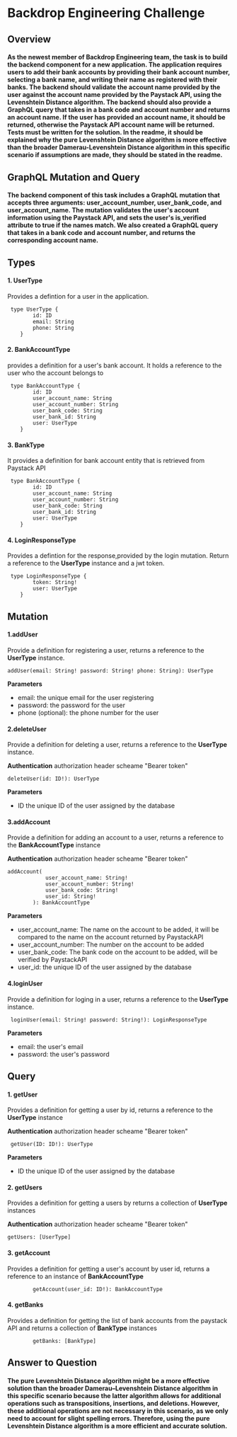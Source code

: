# Backdrop Engineering Challenge

## Overview

#### As the newest member of Backdrop Engineering team, the task is to build the backend component for a new application. The application requires users to add their bank accounts by providing their bank account number, selecting a bank name, and writing their name as registered with their banks. The backend should validate the account name provided by the user against the account name provided by the Paystack API, using the Levenshtein Distance algorithm. The backend should also provide a GraphQL query that takes in a bank code and account number and returns an account name. If the user has provided an account name, it should be returned, otherwise the Paystack API account name will be returned. Tests must be written for the solution. In the readme, it should be explained why the pure Levenshtein Distance algorithm is more effective than the broader Damerau-Levenshtein Distance algorithm in this specific scenario if assumptions are made, they should be stated in the readme.

## GraphQL Mutation and Query

#### The backend component of this task includes a GraphQL mutation that accepts three arguments: user_account_number, user_bank_code, and user_account_name. The mutation validates the user's account information using the Paystack API, and sets the user's is_verified attribute to true if the names match. We also created a GraphQL query that takes in a bank code and account number, and returns the corresponding account name.

## Types

#### 1. UserType

Provides a defintion for a user in the application.

```
 type UserType {
        id: ID
        email: String
        phone: String
    }
```

#### 2. BankAccountType

provides a definition for a user's bank account.
It holds a reference to the user who the account belongs to

```
 type BankAccountType {
        id: ID
        user_account_name: String
        user_account_number: String
        user_bank_code: String
        user_bank_id: String
        user: UserType
    }
```

#### 3. BankType

It provides a definition for bank account entity that is retrieved from Paystack API

```
 type BankAccountType {
        id: ID
        user_account_name: String
        user_account_number: String
        user_bank_code: String
        user_bank_id: String
        user: UserType
    }
```

#### 4. LoginResponseType

Provides a defintion for the response,provided by the login mutation. Return a reference to the **UserType** instance and a jwt token.

```
 type LoginResponseType {
        token: String!
        user: UserType
    }
```

## Mutation

#### 1.addUser

Provide a definition for registering a user, returns a reference to the **UserType** instance.

```
addUser(email: String! password: String! phone: String): UserType

```
**Parameters**
- email: the unique email for the user registering
- password: the password for the user
- phone (optional): the phone number for the user

#### 2.deleteUser

Provide a definition for deleting a user, returns a reference to the **UserType** instance.

**Authentication** authorization header scheame "Bearer token"

```
deleteUser(id: ID!): UserType
```
**Parameters**
- ID the unique ID of the user assigned by the database

#### 3.addAccount

Provide a definition for adding an account to a user, returns a reference to the **BankAccountType** instance

**Authentication** authorization header scheame "Bearer token"

```
addAccount(
            user_account_name: String!
            user_account_number: String!
            user_bank_code: String!
            user_id: String!
        ): BankAccountType
```
**Parameters**
- user_account_name: The name on the account to be added, it will be compared to the name on the account returned by PaystackAPI
- user_account_number: The number on the account to be added
- user_bank_code: The bank code on the account to be added, will be verified by PaystackAPI
- user_id: the unique ID of the user assigned by the database

#### 4.loginUser

Provide a definition for loging in a user, returns a reference to the **UserType** instance.

```
 loginUser(email: String! password: String!): LoginResponseType

```

**Parameters**

- email: the user's email
- password: the user's password

## Query

#### 1. getUser

Provides a definition for getting a user by id, returns a reference to the **UserType** instance

**Authentication** authorization header scheame "Bearer token"

```
 getUser(ID: ID!): UserType
```

**Parameters**

- ID the unique ID of the user assigned by the database

#### 2. getUsers

Provides a definition for getting a users by returns a collection of **UserType** instances

**Authentication** authorization header scheame "Bearer token"

```
getUsers: [UserType]
```

#### 3. getAccount

Provides a definition for getting a user's account by user id, returns a reference to an instance of **BankAccountType**

```
        getAccount(user_id: ID!): BankAccountType
```

#### 4. getBanks

Provides a definition for getting the list of bank accounts from the paystack API and returns a collection of **BankType** instances

```
        getBanks: [BankType]
```

## Answer to Question

#### The pure Levenshtein Distance algorithm might be a more effective solution than the broader Damerau–Levenshtein Distance algorithm in this specific scenario because the latter algorithm allows for additional operations such as transpositions, insertions, and deletions. However, these additional operations are not necessary in this scenario, as we only need to account for slight spelling errors. Therefore, using the pure Levenshtein Distance algorithm is a more efficient and accurate solution.
